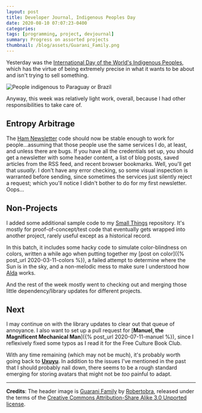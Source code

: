 ```yaml
---
layout: post
title: Developer Journal, Indigenous Peoples Day
date: 2020-08-10 07:07:23-0400
categories:
tags: [programming, project, devjournal]
summary: Progress on assorted projects
thumbnail: /blog/assets/Guarani_Family.png
---
```


Yesterday was the [International Day of the World's Indigenous Peoples](https://en.wikipedia.org/wiki/International_Day_of_the_World%27s_Indigenous_Peoples), which has the virtue of being extremely precise in what it wants to be about and isn't trying to sell something.

![People indigenous to Paraguay or Brazil](/blog/assets/Guarani_Family.png "People indigenous to Paraguay or Brazil")

Anyway, this week was relatively light work, overall, because I had other responsibilities to take care of.

## Entropy Arbitrage

The [Ham Newsletter](https://github.com/jcolag/ham-newsletter) code should now be stable enough to work for people...assuming that those people use the same services I do, at least, and unless there are bugs.  If you have all the credentials set up, you should get a newsletter with some header content, a list of blog posts, saved articles from the RSS feed, and recent browser bookmarks.  Well, you'll get that *usually*.  I don't have any error checking, so some visual inspection is warranted before sending, since sometimes the services just silently reject a request; which you'll notice I didn't bother to do for my first newsletter.  Oops...

## Non-Projects

I added some additional sample code to my [Small Things](https://github.com/jcolag/SmallThings) repository.  It's mostly for proof-of-concept/test code that eventually gets wrapped into another project, rarely useful except as a historical record.

In this batch, it includes some hacky code to simulate color-blindness on colors, written a while ago when putting together my [post on color]({% post_url 2020-03-11-colors %}), a failed attempt to determine where the Sun is in the sky, and a non-melodic mess to make sure I understood how [Alda](https://alda.io/) works.

And the rest of the week mostly went to checking out and merging those little dependency/library updates for different projects.

## Next

I may continue on with the library updates to clear out that queue of annoyance.  I also want to set up a pull request for [**Manuel, the Magnificent Mechanical Man**]({% post_url 2020-07-11-manuel %}), since I reflexively fixed some typos as I read it for the Free Culture Book Club.

With any time remaining (which may not be much), it's probably worth going back to [**Uxuyu**](https://github.com/jcolag/Uxuyu).  In addition to the issues I've mentioned in the past that I should probably nail down, there seems to be a rough standard emerging for storing avatars that might not be *too* painful to adapt.

* * *

**Credits**:  The header image is [Guarani Family](https://commons.wikimedia.org/wiki/File:Guarani_Family.JPG) by [Robertobra](https://commons.wikimedia.org/wiki/User:Robertobra), released under the terms of the [Creative Commons Attribution-Share Alike 3.0 Unported license](https://creativecommons.org/licenses/by-sa/3.0/deed.en).
